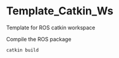# Template_Catkin_Ws
Template for ROS catkin workspace

Compile the ROS package
```shell
catkin build
```
